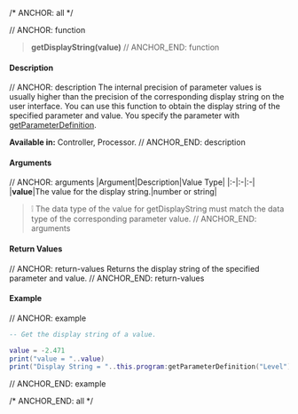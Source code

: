 /* ANCHOR: all */

// ANCHOR: function
>**getDisplayString(value)**
// ANCHOR_END: function

#### Description

// ANCHOR: description
The internal precision of parameter values is usually higher than the precision of the corresponding display string on the user interface. You can use this function to obtain the display string of the specified parameter and value. You specify the parameter with [getParameterDefinition](./getParameterDefinition.md).

**Available in:** Controller, Processor.
// ANCHOR_END: description

#### Arguments

// ANCHOR: arguments
|Argument|Description|Value Type|
|:-|:-|:-|
|**value**|The value for the display string.|number or string|

>&#10069; The data type of the value for getDisplayString must match the data type of the corresponding parameter value.
// ANCHOR_END: arguments

#### Return Values

// ANCHOR: return-values
Returns the display string of the specified parameter and value.
// ANCHOR_END: return-values

#### Example

// ANCHOR: example
```lua
-- Get the display string of a value.

value = -2.471
print("value = "..value)
print("Display String = "..this.program:getParameterDefinition("Level"):getDisplayString(-2.471))
```
// ANCHOR_END: example

/* ANCHOR_END: all */